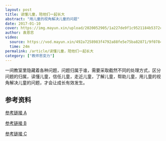 ```yaml
---
layout: post
title: 读懂儿童，陪他们一起长大
abstract: "用儿童的视角解决儿童的问题"
date: 2017-01-10
cover: https://img.mayun.xin/upload/2020052905/1a227de9f1c9521184b5372c71ea10d5.jpg
author: 袁恩忠
video:
  source: https://vod.mayun.xin/492a7258983f4792a88fe5e75ba82871/9f0784c6d711473598df071c9b76a23c-d8e8e6edf9f5ef119fa270f56174af14-sd.mp4
  time: 24m
permalink: /article/读懂儿童，陪他们一起长大
category: ["教师思变力"]
---
```


一间教室里隐藏着各种问题，问题归属于谁，需要采取截然不同的处理方式，区分问题的归属，读懂儿童，信任儿童，走近儿童，了解儿童，帮助儿童，用儿童的视角解决儿童的问题，才会让成长有效发生。

## 参考资料

[参考链接 A]()

[参考链接 B]()

[参考链接 C]()